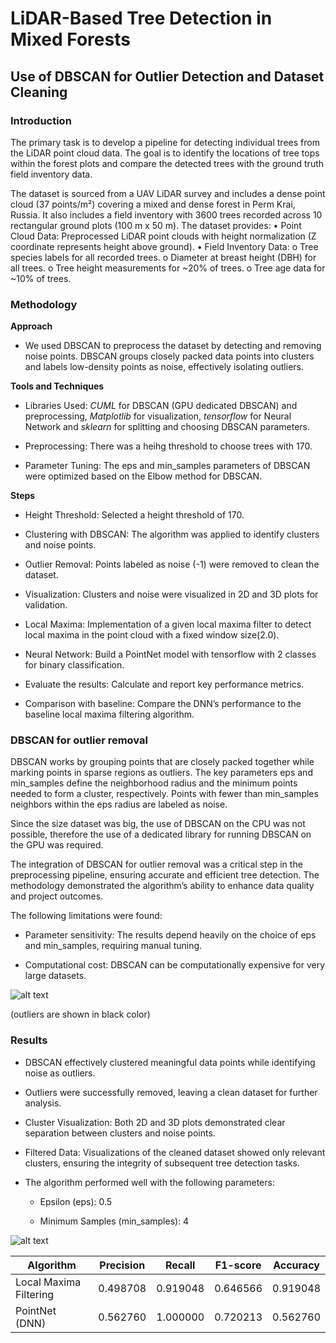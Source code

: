 # LiDAR-Based Tree Detection in Mixed Forests 
## Use of DBSCAN for Outlier Detection and Dataset Cleaning

### Introduction

The primary task is to develop a pipeline for detecting individual trees from the LiDAR point
cloud data. The goal is to identify the locations of tree tops within the forest plots and compare
the detected trees with the ground truth field inventory data. 

The dataset is sourced from a UAV LiDAR survey and includes a dense point cloud (37
points/m²) covering a mixed and dense forest in Perm Krai, Russia. It also includes a field
inventory with 3600 trees recorded across 10 rectangular ground plots (100 m x 50 m). The
dataset provides:
• Point Cloud Data: Preprocessed LiDAR point clouds with height normalization (Z coordinate represents height above ground).
• Field Inventory Data:
o Tree species labels for all recorded trees.
o Diameter at breast height (DBH) for all trees.
o Tree height measurements for ~20% of trees.
o Tree age data for ~10% of trees.

### Methodology

**Approach**

- We used DBSCAN to preprocess the dataset by detecting and removing noise points. DBSCAN groups closely packed data points into clusters and labels low-density points as noise, effectively isolating outliers.

**Tools and Techniques**

- Libraries Used: _CUML_ for DBSCAN (GPU dedicated DBSCAN) and preprocessing, _Matplotlib_ for visualization, _tensorflow_ for Neural Network and _sklearn_ for splitting and choosing DBSCAN parameters.

- Preprocessing: There was a heihg threshold to choose trees with 170.

- Parameter Tuning: The eps and min_samples parameters of DBSCAN were optimized based on the Elbow method for DBSCAN.

**Steps**

- Height Threshold: Selected a height threshold of 170. 

- Clustering with DBSCAN: The algorithm was applied to identify clusters and noise points.

- Outlier Removal: Points labeled as noise (-1) were removed to clean the dataset.

- Visualization: Clusters and noise were visualized in 2D and 3D plots for validation.

- Local Maxima: Implementation of a given local maxima filter to detect local maxima in the point cloud with a fixed window size(2.0).

- Neural Network: Build a PointNet model with tensorflow with 2 classes for binary classification.

- Evaluate the results: Calculate and report key performance metrics.

- Comparison with baseline: Compare the DNN’s performance to the baseline local maxima filtering
algorithm.

### DBSCAN for outlier removal

DBSCAN works by grouping points that are closely packed together while marking points in sparse regions as outliers. The key parameters eps and min_samples define the neighborhood radius and the minimum points needed to form a cluster, respectively. Points with fewer than min_samples neighbors within the eps radius are labeled as noise.

Since the size dataset was big, the use of DBSCAN on the CPU was not possible, therefore the use of a dedicated library for running DBSCAN on the GPU was required.

The integration of DBSCAN for outlier removal was a critical step in the preprocessing pipeline, ensuring accurate and efficient tree detection. The methodology demonstrated the algorithm’s ability to enhance data quality and project outcomes.

The following limitations were found:

- Parameter sensitivity: The results depend heavily on the choice of eps and min_samples, requiring manual tuning.

- Computational cost: DBSCAN can be computationally expensive for very large datasets.

![alt text](image-1.png)

(outliers are shown in black color)

### Results

- DBSCAN effectively clustered meaningful data points while identifying noise as outliers.

- Outliers were successfully removed, leaving a clean dataset for further analysis.

- Cluster Visualization: Both 2D and 3D plots demonstrated clear separation between clusters and noise points.

- Filtered Data: Visualizations of the cleaned dataset showed only relevant clusters, ensuring the integrity of subsequent tree detection tasks.

- The algorithm performed well with the following parameters:

    - Epsilon (eps): 0.5

    -  Minimum Samples (min_samples): 4


![alt text](image.png)

| Algorithm                | Precision | Recall   | F1-score | Accuracy  |
|--------------------------|-----------|----------|----------|-----------|
| Local Maxima Filtering   | 0.498708  | 0.919048 | 0.646566 | 0.919048  |
| PointNet (DNN)           | 0.562760  | 1.000000 | 0.720213 | 0.562760  |
